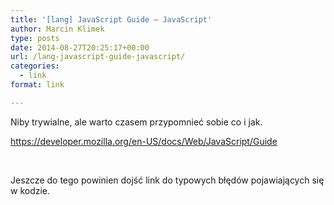 ```yaml
---
title: '[lang] JavaScript Guide – JavaScript'
author: Marcin Klimek
type: posts
date: 2014-08-27T20:25:17+00:00
url: /lang-javascript-guide-javascript/
categories:
  - link
format: link

---
```

Niby trywialne, ale warto czasem przypomnieć sobie co i jak.

<https://developer.mozilla.org/en-US/docs/Web/JavaScript/Guide>

&nbsp;

<p dir="ltr">
  Jeszcze do tego powinien dojść link do typowych błędów pojawiających się w kodzie.
</p>

&nbsp;

<p dir="ltr">